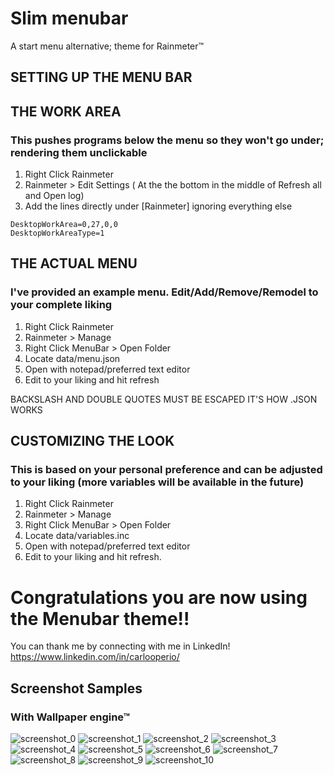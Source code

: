 # Slim menubar
A start menu alternative; theme for Rainmeter&trade;

## SETTING UP THE MENU BAR

## THE WORK AREA
### This pushes programs below the menu so they won't go under; rendering them unclickable

1. Right Click Rainmeter
2. Rainmeter >  Edit Settings ( At the the bottom in the middle of Refresh all and Open log)
3. Add the lines directly under [Rainmeter] ignoring everything else
```
DesktopWorkArea=0,27,0,0
DesktopWorkAreaType=1
```

## THE ACTUAL MENU
### I've provided an example menu. Edit/Add/Remove/Remodel to your complete liking
1. Right Click Rainmeter
2. Rainmeter > Manage
3. Right Click MenuBar > Open Folder
4. Locate data/menu.json
5. Open with notepad/preferred text editor
6. Edit to your liking and hit refresh

BACKSLASH AND DOUBLE QUOTES MUST BE ESCAPED IT'S HOW .JSON WORKS


## CUSTOMIZING THE LOOK
### This is based on your personal preference and can be adjusted to your liking (more variables will be available in the future)

1. Right Click Rainmeter
2. Rainmeter > Manage
3. Right Click MenuBar > Open Folder
4. Locate data/variables.inc
5. Open with notepad/preferred text editor
6. Edit to your liking and hit refresh.


# Congratulations you are now using the Menubar theme!!
You can thank me by connecting with me in LinkedIn! https://www.linkedin.com/in/carlooperio/

## Screenshot Samples
### With Wallpaper engine&trade;
![screenshot_0](/screenshots/Screenshot_0.png?raw=true)
![screenshot_1](/screenshots/Screenshot_1.png?raw=true)
![screenshot_2](/screenshots/Screenshot_2.png?raw=true)
![screenshot_3](/screenshots/Screenshot_3.png?raw=true)
![screenshot_4](/screenshots/Screenshot_4.png?raw=true)
![screenshot_5](/screenshots/Screenshot_5.jpg?raw=true)
![screenshot_6](/screenshots/Screenshot_6.jpg?raw=true)
![screenshot_7](/screenshots/Screenshot_7.jpg?raw=true)
![screenshot_8](/screenshots/Screenshot_8.jpg?raw=true)
![screenshot_9](/screenshots/Screenshot_9.jpg?raw=true)
![screenshot_10](/screenshots/Screenshot_10.jpg?raw=true)
